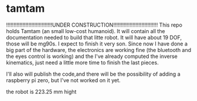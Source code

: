 # tamtam
!!!!!!!!!!!!!!!!!!!!!!!!!!!!!!!UNDER CONSTRUCTION!!!!!!!!!!!!!!!!!!!!!!!!!!!!!!
This repo holds Tamtam (an small low-cost humanoid).
It will contain all the documentation needed to build that litte
robot.
It will have about 19 DOF, those will be mg90s. I expect to finish it very
son. Since now I have done a big part of the hardware, the electronics are 
working fine (the bluetooth and the eyes control is working) and the I've 
already computed the inverse kinematics, just need a little more time to finish
the last pieces.

I'll also will publish the code,and there will be the possibility of
adding a raspberry pi zero, but I've not worked on it yet.


the robot is 223.25 mm hight
